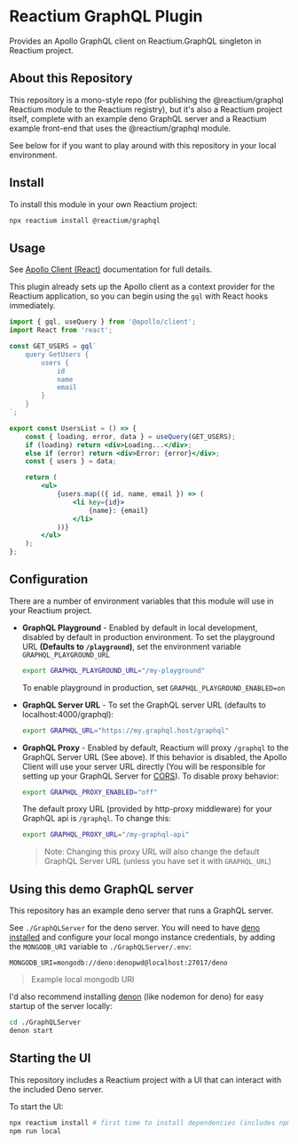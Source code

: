 # Reactium GraphQL Plugin

Provides an Apollo GraphQL client on Reactium.GraphQL singleton in Reactium project.

## About this Repository
This repository is a mono-style repo (for publishing the @reactium/graphql Reactium module to the Reactium registry), but it's also a Reactium project itself, complete with an example deno GraphQL server and a Reactium example front-end that uses the @reactium/graphql module.

See below for if you want to play around with this repository in your local environment.

## Install

To install this module in your own Reactium project:

```sh
npx reactium install @reactium/graphql
```

## Usage

See [Apollo Client (React)](https://www.apollographql.com/docs/react) documentation for full details.

This plugin already sets up the Apollo client as a context provider for the Reactium application, so you can begin using the `gql` with React hooks immediately.

```jsx
import { gql, useQuery } from '@apollo/client';
import React from 'react';

const GET_USERS = gql`
    query GetUsers {
        users {
            id
            name
            email
        }
    }
`;

export const UsersList = () => {
    const { loading, error, data } = useQuery(GET_USERS);
    if (loading) return <div>Loading...</div>;
    else if (error) return <div>Error: {error}</div>;
    const { users } = data;

    return (
        <ul>
            {users.map(({ id, name, email }) => (
                <li key={id}>
                    {name}: {email}
                </li>
            ))}
        </ul>
    );
};
```

## Configuration

There are a number of environment variables that this module will use in your Reactium project.

- **GraphQL Playground** - Enabled by default in local development, disabled by default in production environment. To set the playground URL **(Defaults to `/playground`)**, set the environment variable `GRAPHQL_PLAYGROUND_URL`
  
  ```bash
  export GRAPHQL_PLAYGROUND_URL="/my-playground"
  ```

  To enable playground in production, set `GRAPHQL_PLAYGROUND_ENABLED=on`
- **GraphQL Server URL** - To set the GraphQL server URL (defaults to localhost:4000/graphql):
    ```bash
    export GRAPHQL_URL="https://my.graphql.host/graphql"
    ```
- **GraphQL Proxy** - Enabled by default, Reactium will proxy `/graphql` to the GraphQL Server URL (See above). If this behavior is disabled, the Apollo Client will use your server URL directly (You will be responsible for setting up your GraphQL Server for [CORS](https://developer.mozilla.org/en-US/docs/Web/HTTP/CORS)). To disable proxy behavior:
    
    ```bash
    export GRAPHQL_PROXY_ENABLED="off"
    ```

    The default proxy URL (provided by http-proxy middleware) for your GraphQL api is `/graphql`. To change this:

    ```bash
    export GRAPHQL_PROXY_URL="/my-graphql-api"
    ```
    > Note: Changing this proxy URL will also change the default GraphQL Server URL (unless you have set it with `GRAPHQL_URL`)

## Using this demo GraphQL server

This repository has an example deno server that runs a GraphQL server.

See `./GraphQLServer` for the deno server. You will need to have [deno installed](https://docs.deno.com/runtime/manual/) and configure your local mongo instance credentials, by adding the `MONGODB_URI` variable to `./GraphQLServer/.env`:

```
MONGODB_URI=mongodb://deno:denopwd@localhost:27017/deno
```
> Example local mongodb URI

I'd also recommend installing [denon](https://deno.land/x/denon@2.5.0/docs/installation.md?source=) (like nodemon for deno) for easy startup of the server locally:

```sh
cd ./GraphQLServer
denon start
```

## Starting the UI

This repository includes a Reactium project with a UI that can interact with the included Deno server.

To start the UI:

```sh
npx reactium install # first time to install dependencies (includes npm dependencies as well)
npm run local
```